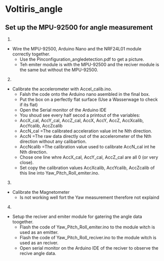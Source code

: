 # Voltiris_angle

## Set up the MPU-92500 for angle measurement
1)
  - Wire the MPU-92500, Arduino Nano and the NRF24L01 module correctly together.
    - Use the Pinconfiguration_angledetection.pdf to get a picture.
    - Teh emiter module is with the MPU-92500 and the reciver module is the same but without the MPU-92500.
2)
  - Calibrate the accelerometer with Accel_calib.ino.
    - Falsh the code onto the Arduino nano asembled in the final box.
    - Put the box on a perfectly flat surface (Use a Wasserwage to check if its flat)
    - Open the Serial monitor of the Arduino IDE
    - You shoud see every half secod a printout of the variables:
    - AccX_cal, AccY_cal, AccZ_cal, AccX, AccY, AccZ,   AccXcalib, AccYcalib, AccZcalib
    - AccN_cal  =The calibrated acceleration value int he Nth direction.
    - AccN      =The raw data directly out of the accelerometer of the Nth direction without any calibartion.
    - AccNcalib =The calibration value used to calibrate AccN_cal int he Nth direction.
    - Chose one line whre AccX_cal, AccY_cal, AccZ_cal are all 0 (or very close).
    - Set copy the calibration values AccXcalib, AccYcalib, AccZcalib of this line into Yaw_Pitch_Roll_emiter.ino.
3)
  - Calibrate the Magnetometer
    - Is not working well fort the Yaw measurement therefore not explaind
4)
  - Setup the reciver and emiter module for gatering the angle data toogether.
    - Flash the code of Yaw_Pitch_Roll_emiter.ino to the module witch is used as an emitter.
    - Flash the code of Yaw_Pitch_Roll_reciver.ino to the module witch is used as an reciver.
    - Open serial monitor on the Arduino IDE of the reciver to observe the recive angle data. 

